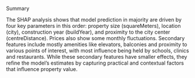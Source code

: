 Summary

The SHAP analysis shows that model prediction in majority are driven by four key parameters in this order:
property size (squareMeters), location (city), construction year (buildYear), and proximity to the city center (centreDistance). Prices also show some monthly fluctuations.
Secondary features include mostly amenities like elevators, balconies and proximity to various points of interest, with most influence being held by schools, clinics and restaurants.
While these secondary features have smaller effects, they refine the model’s estimates by capturing practical and contextual factors that influence property value.
